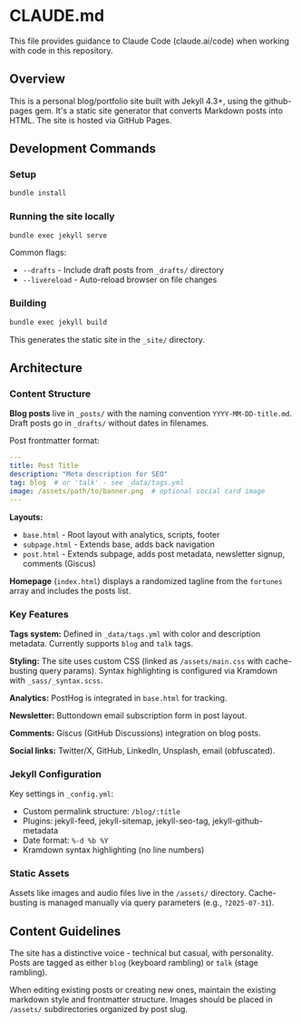 # CLAUDE.md

This file provides guidance to Claude Code (claude.ai/code) when working with code in this repository.

## Overview

This is a personal blog/portfolio site built with Jekyll 4.3+, using the github-pages gem. It's a static site generator that converts Markdown posts into HTML. The site is hosted via GitHub Pages.

## Development Commands

### Setup
```bash
bundle install
```

### Running the site locally
```bash
bundle exec jekyll serve
```

Common flags:
- `--drafts` - Include draft posts from `_drafts/` directory
- `--livereload` - Auto-reload browser on file changes

### Building
```bash
bundle exec jekyll build
```
This generates the static site in the `_site/` directory.

## Architecture

### Content Structure

**Blog posts** live in `_posts/` with the naming convention `YYYY-MM-DD-title.md`. Draft posts go in `_drafts/` without dates in filenames.

Post frontmatter format:
```yaml
---
title: Post Title
description: "Meta description for SEO"
tag: blog  # or 'talk' - see _data/tags.yml
image: /assets/path/to/banner.png  # optional social card image
---
```

**Layouts:**
- `base.html` - Root layout with analytics, scripts, footer
- `subpage.html` - Extends base, adds back navigation
- `post.html` - Extends subpage, adds post metadata, newsletter signup, comments (Giscus)

**Homepage** (`index.html`) displays a randomized tagline from the `fortunes` array and includes the posts list.

### Key Features

**Tags system:** Defined in `_data/tags.yml` with color and description metadata. Currently supports `blog` and `talk` tags.

**Styling:** The site uses custom CSS (linked as `/assets/main.css` with cache-busting query params). Syntax highlighting is configured via Kramdown with `_sass/_syntax.scss`.

**Analytics:** PostHog is integrated in `base.html` for tracking.

**Newsletter:** Buttondown email subscription form in post layout.

**Comments:** Giscus (GitHub Discussions) integration on blog posts.

**Social links:** Twitter/X, GitHub, LinkedIn, Unsplash, email (obfuscated).

### Jekyll Configuration

Key settings in `_config.yml`:
- Custom permalink structure: `/blog/:title`
- Plugins: jekyll-feed, jekyll-sitemap, jekyll-seo-tag, jekyll-github-metadata
- Date format: `%-d %b %Y`
- Kramdown syntax highlighting (no line numbers)

### Static Assets

Assets like images and audio files live in the `/assets/` directory. Cache-busting is managed manually via query parameters (e.g., `?2025-07-31`).

## Content Guidelines

The site has a distinctive voice - technical but casual, with personality. Posts are tagged as either `blog` (keyboard rambling) or `talk` (stage rambling).

When editing existing posts or creating new ones, maintain the existing markdown style and frontmatter structure. Images should be placed in `/assets/` subdirectories organized by post slug.
